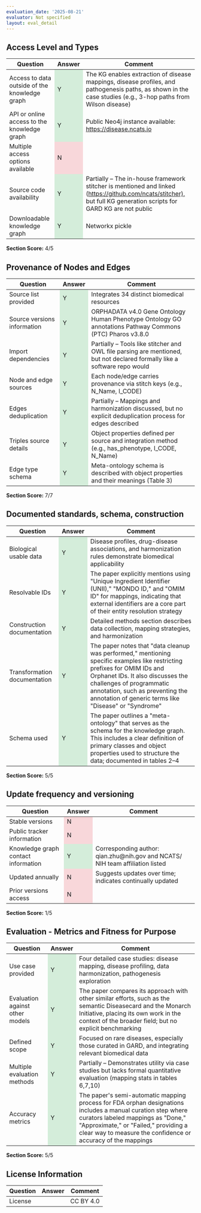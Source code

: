 ```yaml
---
evaluation_date: '2025-08-21'
evaluator: Not specified
layout: eval_detail
---
```


## Access Level and Types
<div class="table-responsive">
<table class="table table-striped">
<thead><tr><th>Question</th><th>Answer</th><th>Comment</th></tr></thead><tbody>
<tr><td>Access to data outside of the knowledge graph</td><td style="background-color:#d4edda;">Y</td><td>The KG enables extraction of disease mappings, disease profiles, and pathogenesis paths, as shown in the case studies (e.g., 3-hop paths from Wilson disease)</td></tr>
<tr><td>API or online access to the knowledge graph</td><td style="background-color:#d4edda;">Y</td><td>Public Neo4j instance available: <a href="https://disease.ncats.io">https://disease.ncats.io</a></td></tr>
<tr><td>Multiple access options available</td><td style="background-color:#f8d7da;">N</td><td></td></tr>
<tr><td>Source code availability</td><td style="background-color:#d4edda;">Y</td><td>Partially – The in-house framework stitcher is mentioned and linked (<a href="https://github.com/ncats/stitcher),">https://github.com/ncats/stitcher),</a> but full KG generation scripts for GARD KG are not public</td></tr>
<tr><td>Downloadable knowledge graph</td><td style="background-color:#d4edda;">Y</td><td>Networkx pickle</td></tr>
</tbody></table></div>
<p><strong>Section Score:</strong> 4/5</p>

## Provenance of Nodes and Edges
<div class="table-responsive">
<table class="table table-striped">
<thead><tr><th>Question</th><th>Answer</th><th>Comment</th></tr></thead><tbody>
<tr><td>Source list provided</td><td style="background-color:#d4edda;">Y</td><td>Integrates 34 distinct biomedical resources</td></tr>
<tr><td>Source versions information</td><td style="background-color:#d4edda;">Y</td><td>ORPHADATA v4.0  Gene Ontology  Human Phenotype Ontology  GO annotations Pathway Commons (PTC) Pharos v3.8.0</td></tr>
<tr><td>Import dependencies</td><td style="background-color:#d4edda;">Y</td><td>Partially – Tools like stitcher and OWL file parsing are mentioned, but not declared formally like a software repo would</td></tr>
<tr><td>Node and edge sources</td><td style="background-color:#d4edda;">Y</td><td>Each node/edge carries provenance via stitch keys (e.g., N_Name, I_CODE)</td></tr>
<tr><td>Edges deduplication</td><td style="background-color:#d4edda;">Y</td><td>Partially – Mappings and harmonization discussed, but no explicit deduplication process for edges described</td></tr>
<tr><td>Triples source details</td><td style="background-color:#d4edda;">Y</td><td>Object properties defined per source and integration method (e.g., has_phenotype, I_CODE, N_Name)</td></tr>
<tr><td>Edge type schema</td><td style="background-color:#d4edda;">Y</td><td>Meta-ontology schema is described with object properties and their meanings (Table 3)</td></tr>
</tbody></table></div>
<p><strong>Section Score:</strong> 7/7</p>

## Documented standards, schema, construction
<div class="table-responsive">
<table class="table table-striped">
<thead><tr><th>Question</th><th>Answer</th><th>Comment</th></tr></thead><tbody>
<tr><td>Biological usable data</td><td style="background-color:#d4edda;">Y</td><td>Disease profiles, drug-disease associations, and harmonization rules demonstrate biomedical applicability</td></tr>
<tr><td>Resolvable IDs</td><td style="background-color:#d4edda;">Y</td><td>The paper explicitly mentions using &quot;Unique Ingredient Identifier (UNII),&quot; &quot;MONDO ID,&quot; and &quot;OMIM ID&quot; for mappings, indicating that external identifiers are a core part of their entity resolution strategy</td></tr>
<tr><td>Construction documentation</td><td style="background-color:#d4edda;">Y</td><td>Detailed methods section describes data collection, mapping strategies, and harmonization</td></tr>
<tr><td>Transformation documentation</td><td style="background-color:#d4edda;">Y</td><td>The paper notes that &quot;data cleanup was performed,&quot; mentioning specific examples like restricting prefixes for OMIM IDs and Orphanet IDs. It also discusses the challenges of programmatic annotation, such as preventing the annotation of generic terms like &quot;Disease&quot; or &quot;Syndrome&quot;</td></tr>
<tr><td>Schema used</td><td style="background-color:#d4edda;">Y</td><td>The paper outlines a &quot;meta-ontology&quot; that serves as the schema for the knowledge graph. This includes a clear definition of primary classes and object properties used to structure the data; documented in tables 2–4</td></tr>
</tbody></table></div>
<p><strong>Section Score:</strong> 5/5</p>

## Update frequency and versioning
<div class="table-responsive">
<table class="table table-striped">
<thead><tr><th>Question</th><th>Answer</th><th>Comment</th></tr></thead><tbody>
<tr><td>Stable versions</td><td style="background-color:#f8d7da;">N</td><td></td></tr>
<tr><td>Public tracker information</td><td style="background-color:#f8d7da;">N</td><td></td></tr>
<tr><td>Knowledge graph contact information</td><td style="background-color:#d4edda;">Y</td><td>Corresponding author: qian.zhu@nih.gov and NCATS/ NIH team affiliation listed</td></tr>
<tr><td>Updated annually</td><td style="background-color:#f8d7da;">N</td><td>Suggests updates over time; indicates continually updated</td></tr>
<tr><td>Prior versions access</td><td style="background-color:#f8d7da;">N</td><td></td></tr>
</tbody></table></div>
<p><strong>Section Score:</strong> 1/5</p>

## Evaluation - Metrics and Fitness for Purpose
<div class="table-responsive">
<table class="table table-striped">
<thead><tr><th>Question</th><th>Answer</th><th>Comment</th></tr></thead><tbody>
<tr><td>Use case provided</td><td style="background-color:#d4edda;">Y</td><td>Four detailed case studies: disease mapping, disease profiling, data harmonization, pathogenesis exploration</td></tr>
<tr><td>Evaluation against other models</td><td style="background-color:#d4edda;">Y</td><td>The paper compares its approach with other similar efforts, such as the semantic Diseasecard and the Monarch Initiative, placing its own work in the context of the broader field; but no explicit benchmarking</td></tr>
<tr><td>Defined scope</td><td style="background-color:#d4edda;">Y</td><td>Focused on rare diseases, especially those curated in GARD, and integrating relevant biomedical data</td></tr>
<tr><td>Multiple evaluation methods</td><td style="background-color:#d4edda;">Y</td><td>Partially – Demonstrates utility via case studies but lacks formal quantitative evaluation (mapping stats in tables 6,7,10)</td></tr>
<tr><td>Accuracy metrics</td><td style="background-color:#d4edda;">Y</td><td>The paper&#x27;s semi-automatic mapping process for FDA orphan designations includes a manual curation step where curators labeled mappings as &quot;Done,&quot; &quot;Approximate,&quot; or &quot;Failed,&quot; providing a clear way to measure the confidence or accuracy of the mappings</td></tr>
</tbody></table></div>
<p><strong>Section Score:</strong> 5/5</p>

## License Information
<div class="table-responsive">
<table class="table table-striped">
<thead><tr><th>Question</th><th>Answer</th><th>Comment</th></tr></thead><tbody>
<tr><td>License</td><td></td><td>CC BY 4.0</td></tr>
</tbody></table></div>

